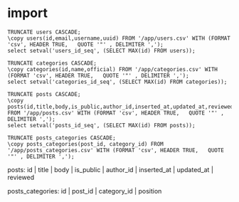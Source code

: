 # import

```
TRUNCATE users CASCADE;
\copy users(id,email,username,uuid) FROM '/app/users.csv' WITH (FORMAT 'csv', HEADER TRUE,   QUOTE '"' , DELIMITER ',');
select setval('users_id_seq', (SELECT MAX(id) FROM users));
```

```
TRUNCATE categories CASCADE;
\copy categories(id,name,official) FROM '/app/categories.csv' WITH (FORMAT 'csv', HEADER TRUE,   QUOTE '"' , DELIMITER ',');
select setval('categories_id_seq', (SELECT MAX(id) FROM categories));
```

```
TRUNCATE posts CASCADE;
\copy posts(id,title,body,is_public,author_id,inserted_at,updated_at,reviewed) FROM '/app/posts.csv' WITH (FORMAT 'csv', HEADER TRUE,   QUOTE '"' , DELIMITER ',');
select setval('posts_id_seq', (SELECT MAX(id) FROM posts));
```

```
TRUNCATE posts_categories CASCADE;
\copy posts_categories(post_id, category_id) FROM '/app/posts_categories.csv' WITH (FORMAT 'csv', HEADER TRUE,   QUOTE '"' , DELIMITER ',');
```

posts:
id | title | body | is_public | author_id | inserted_at | updated_at | reviewed

posts_categories:
id | post_id | category_id | position
